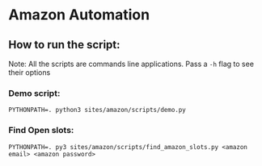 # Amazon Automation

## How to run the script:
Note: All the scripts are commands line applications. Pass a `-h` flag to see their options

### Demo script:

	PYTHONPATH=. python3 sites/amazon/scripts/demo.py

### Find Open slots:

	PYTHONPATH=. py3 sites/amazon/scripts/find_amazon_slots.py <amazon email> <amazon password>
